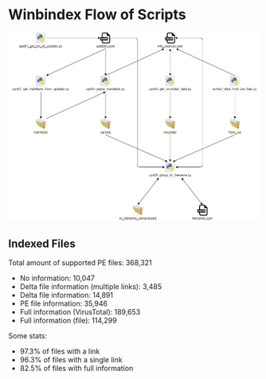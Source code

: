 # Winbindex Flow of Scripts

![winbindex-scripts-flow.png](winbindex-scripts-flow.png)

## Indexed Files

<!--FileStats-->
Total amount of supported PE files: 368,321

* No information: 10,047
* Delta file information (multiple links): 3,485
* Delta file information: 14,891
* PE file information: 35,946
* Full information (VirusTotal): 189,653
* Full information (file): 114,299

Some stats:

* 97.3% of files with a link
* 96.3% of files with a single link
* 82.5% of files with full information
<!--/FileStats-->
